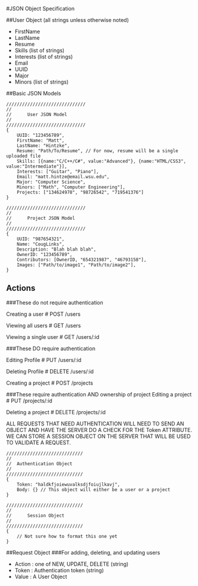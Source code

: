 #JSON Object Specification

##User Object (all strings unless otherwise noted)
- FirstName
- LastName
- Resume
- Skills (list of strings)
- Interests (list of strings)
- Email
- UUID
- Major
- Minors (list of strings)

##Basic JSON Models



    //////////////////////////////
    //
    //		User JSON Model
    //
    //////////////////////////////
    {
    	UUID: "123456789",
    	FirstName: "Matt",
    	LastName: "Hintzke",
    	Resume: "Path/To/Resume", // For now, resume will be a single uploaded file
    	Skills: [{name:"C/C++/C#", value:"Advanced"}, {name:"HTML/CSS3", value:"Intermediate"}],
    	Interests: ["Guitar", "Piano"],
    	Email: "matt.hintze@email.wsu.edu",
    	Major: "Computer Science",
    	Minors: ["Math", "Computer Engineering"],
    	Projects: ["134624978", "98726542", "719541376"]
    }

    //////////////////////////////
    //
    //		Project JSON Model
    //
    //////////////////////////////
    {
    	UUID: "987654321",
    	Name: "CougLinks",
    	Description: "Blah blah blah",
    	OwnerID: "123456789",
    	Contributors: [OwnerID, "654321987", "46793158"],
    	Images: ["Path/to/image1", "Path/to/image2"],
    }


## Actions

###These do not require authentication

Creating a user # POST /users

Viewing all users # GET /users

Viewing a single user # GET /users/:id



###These DO require authentication

Editing Profile # PUT /users/:id

Deleting Profile # DELETE /users/:id

Creating a project # POST /projects


###These require authentication AND ownership of project
Editing a project # PUT /projects/:id

Deleting a project # DELETE /projects/:id


ALL REQUESTS THAT NEED AUTHENTICATION WILL NEED TO SEND AN OBJECT AND HAVE THE SERVER DO A CHECK FOR THE Token ATTRIBUTE.  WE CAN STORE A SESSION OBJECT ON THE SERVER THAT WILL BE USED TO VALIDATE A REQUEST. 


    /////////////////////////////
    //
    //	Authentication Object
    //
    /////////////////////////////
    {
    	Token: "haldkfjoiewuvalksdjfoiujlkavj",
    	Body: {} // This object will either be a user or a project
    }

    /////////////////////////////
    //
    //		Session Object
    //
    /////////////////////////////
    {
        // Not sure how to format this one yet
	}


##Request Object
###For adding, deleting, and updating users
- Action : one of NEW, UPDATE, DELETE (string)
- Token : Authentication token (string)
- Value : A User Object
